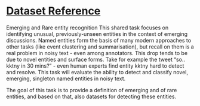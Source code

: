 # [Dataset Reference](https://noisy-text.github.io/2017/emerging-rare-entities.html#:~:text=conll%20(Twitter)-,Development%20data,-%3A%20emerging.dev)
Emerging and Rare entity recognition
This shared task focuses on identifying unusual, previously-unseen entities in the context of emerging discussions. Named entities form the basis of many modern approaches to other tasks (like event clustering and summarisation), but recall on them is a real problem in noisy text - even among annotators. This drop tends to be due to novel entities and surface forms. Take for example the tweet “so.. kktny in 30 mins?” - even human experts find entity kktny hard to detect and resolve. This task will evaluate the ability to detect and classify novel, emerging, singleton named entities in noisy text.

The goal of this task is to provide a definition of emerging and of rare entities, and based on that, also datasets for detecting these entities.